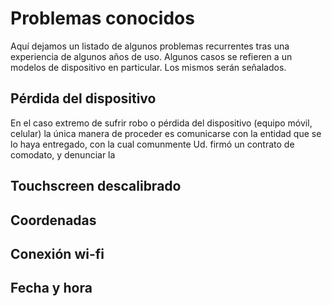# Problemas conocidos

Aquí dejamos un listado de algunos problemas recurrentes tras una experiencia de algunos años de uso. Algunos casos se refieren a un modelos de dispositivo en particular. Los mismos serán señalados.

## Pérdida del dispositivo

En el caso extremo de sufrir robo o pérdida del dispositivo (equipo móvil, celular) la única manera de proceder es comunicarse con la entidad que se lo haya entregado, con la cual comunmente Ud. firmó un contrato de comodato, y denunciar la 

## Touchscreen descalibrado

## Coordenadas

## Conexión wi-fi

## Fecha y hora
